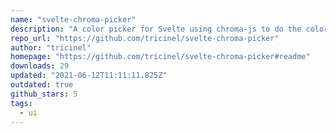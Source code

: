 ```yaml
---
name: "svelte-chroma-picker"
description: "A color picker for Svelte using chroma-js to do the color manipulations"
repo_url: "https://github.com/tricinel/svelte-chroma-picker"
author: "tricinel"
homepage: "https://github.com/tricinel/svelte-chroma-picker#readme"
downloads: 29
updated: "2021-06-12T11:11:11.825Z"
outdated: true
github_stars: 5
tags: 
  - ui
---
```

